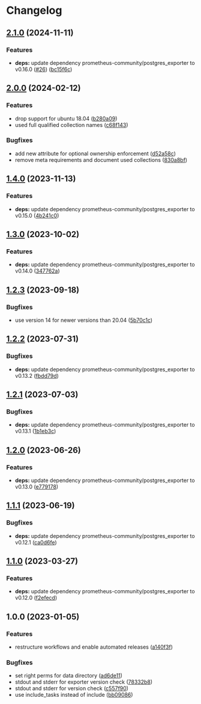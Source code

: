 # Changelog

## [2.1.0](https://github.com/rolehippie/postgresql/compare/v2.0.0...v2.1.0) (2024-11-11)


### Features

* **deps:** update dependency prometheus-community/postgres_exporter to v0.16.0 ([#26](https://github.com/rolehippie/postgresql/issues/26)) ([bc15f6c](https://github.com/rolehippie/postgresql/commit/bc15f6c26959688c6a4f9a5b6423479290e3ac81))

## [2.0.0](https://github.com/rolehippie/postgresql/compare/v1.4.0...v2.0.0) (2024-02-12)


### Features

* drop support for ubuntu 18.04 ([b280a09](https://github.com/rolehippie/postgresql/commit/b280a09308dd12b294da0350c768bdb7390c8464))
* used full qualified collection names ([c68f143](https://github.com/rolehippie/postgresql/commit/c68f143c31c92050b7d5959f5e076d5c5c515e7f))


### Bugfixes

* add new attribute for optional ownership enforcement ([d52a58c](https://github.com/rolehippie/postgresql/commit/d52a58cb739f9eb9850dea944eb69ba75ba4cbc4))
* remove meta requirements and document used collections ([830a8bf](https://github.com/rolehippie/postgresql/commit/830a8bf9067bed035275a1edc0758858e7667479))

## [1.4.0](https://github.com/rolehippie/postgresql/compare/v1.3.0...v1.4.0) (2023-11-13)


### Features

* **deps:** update dependency prometheus-community/postgres_exporter to v0.15.0 ([4b241c0](https://github.com/rolehippie/postgresql/commit/4b241c08f2cdce9fedf18647dcc284bf040a2f49))

## [1.3.0](https://github.com/rolehippie/postgresql/compare/v1.2.3...v1.3.0) (2023-10-02)


### Features

* **deps:** update dependency prometheus-community/postgres_exporter to v0.14.0 ([347762a](https://github.com/rolehippie/postgresql/commit/347762aa567115bb3185c2f9fe5cc823b8f37d18))

## [1.2.3](https://github.com/rolehippie/postgresql/compare/v1.2.2...v1.2.3) (2023-09-18)


### Bugfixes

* use version 14 for newer versions than 20.04 ([5b70c1c](https://github.com/rolehippie/postgresql/commit/5b70c1cc962f151ebcddce6bfad9b473c682f81a))

## [1.2.2](https://github.com/rolehippie/postgresql/compare/v1.2.1...v1.2.2) (2023-07-31)


### Bugfixes

* **deps:** update dependency prometheus-community/postgres_exporter to v0.13.2 ([fbdd79d](https://github.com/rolehippie/postgresql/commit/fbdd79db603d16c08622ea97f92077d758475a26))

## [1.2.1](https://github.com/rolehippie/postgresql/compare/v1.2.0...v1.2.1) (2023-07-03)


### Bugfixes

* **deps:** update dependency prometheus-community/postgres_exporter to v0.13.1 ([1b1eb3c](https://github.com/rolehippie/postgresql/commit/1b1eb3c501b554b41c3cf722721e725232a9f733))

## [1.2.0](https://github.com/rolehippie/postgresql/compare/v1.1.1...v1.2.0) (2023-06-26)


### Features

* **deps:** update dependency prometheus-community/postgres_exporter to v0.13.0 ([e779178](https://github.com/rolehippie/postgresql/commit/e77917816c08eba2b565030ef74c1f1d782c0e19))

## [1.1.1](https://github.com/rolehippie/postgresql/compare/v1.1.0...v1.1.1) (2023-06-19)


### Bugfixes

* **deps:** update dependency prometheus-community/postgres_exporter to v0.12.1 ([ca0d6fe](https://github.com/rolehippie/postgresql/commit/ca0d6fe4e5041041af62712939e212c25952cadc))

## [1.1.0](https://github.com/rolehippie/postgresql/compare/v1.0.0...v1.1.0) (2023-03-27)


### Features

* **deps:** update dependency prometheus-community/postgres_exporter to v0.12.0 ([f2efecd](https://github.com/rolehippie/postgresql/commit/f2efecdab82e6a6033c304c54f21986233688029))

## 1.0.0 (2023-01-05)


### Features

* restructure workflows and enable automated releases ([a140f3f](https://github.com/rolehippie/postgresql/commit/a140f3f86d048f0ddfc200bc11b6081d5b8f2510))


### Bugfixes

* set right perms for data directory ([ad6de11](https://github.com/rolehippie/postgresql/commit/ad6de11ba77625682aeed0152399964032d4ebea))
* stdout and stderr for exporter version check ([78332b8](https://github.com/rolehippie/postgresql/commit/78332b83ac0f692103b686e09e2622665e1252f7))
* stdout and stderr for version check ([c557f90](https://github.com/rolehippie/postgresql/commit/c557f90af2e8a8665d1aa419d776309fc87acd9c))
* use include_tasks instead of include ([bb09086](https://github.com/rolehippie/postgresql/commit/bb0908695f39bf52476876d27dd79de706ceaf54))
